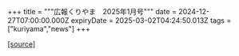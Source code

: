 +++
title = """広報くりやま　2025年1月号"""
date = 2024-12-27T07:00:00.000Z
expiryDate = 2025-03-02T04:24:50.013Z
tags = ["kuriyama","news"]
+++


[[source]](https://www.town.kuriyama.hokkaido.jp/site/koho/29796.html)
